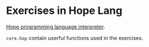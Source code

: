 # Exercises in Hope Lang

[Hope programming language interpreter](https://github.com/dmbaturin/hope).

`core.hop` contain userful functions used in the exercises.
